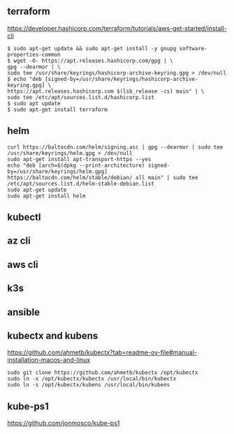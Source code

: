 ## terraform
https://developer.hashicorp.com/terraform/tutorials/aws-get-started/install-cli
```
$ sudo apt-get update && sudo apt-get install -y gnupg software-properties-common
$ wget -O- https://apt.releases.hashicorp.com/gpg | \
gpg --dearmor | \
sudo tee /usr/share/keyrings/hashicorp-archive-keyring.gpg > /dev/null
$ echo "deb [signed-by=/usr/share/keyrings/hashicorp-archive-keyring.gpg] \
https://apt.releases.hashicorp.com $(lsb_release -cs) main" | \
sudo tee /etc/apt/sources.list.d/hashicorp.list
$ sudo apt update
$ sudo apt-get install terraform

```
## helm
```
curl https://baltocdn.com/helm/signing.asc | gpg --dearmor | sudo tee /usr/share/keyrings/helm.gpg > /dev/null
sudo apt-get install apt-transport-https --yes
echo "deb [arch=$(dpkg --print-architecture) signed-by=/usr/share/keyrings/helm.gpg] https://baltocdn.com/helm/stable/debian/ all main" | sudo tee /etc/apt/sources.list.d/helm-stable-debian.list
sudo apt-get update
sudo apt-get install helm
```
## kubectl
## az cli
## aws cli
## k3s
## ansible
## kubectx and kubens
https://github.com/ahmetb/kubectx?tab=readme-ov-file#manual-installation-macos-and-linux
```
sudo git clone https://github.com/ahmetb/kubectx /opt/kubectx
sudo ln -s /opt/kubectx/kubectx /usr/local/bin/kubectx
sudo ln -s /opt/kubectx/kubens /usr/local/bin/kubens
```
## kube-ps1
https://github.com/jonmosco/kube-ps1
